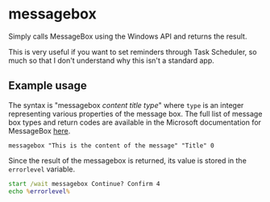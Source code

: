 # messagebox
Simply calls MessageBox using the Windows API and returns the result.

This is very useful if you want to set reminders through Task Scheduler, so much so that I don't understand why this isn't a standard app.

## Example usage
The syntax is "messagebox *content* *title* *type*" where `type` is an integer representing various properties of the message box. The full list of message box types and return codes are available in the Microsoft documentation for MessageBox [here](https://docs.microsoft.com/en-us/windows/win32/api/winuser/nf-winuser-messagebox).

```
messagebox "This is the content of the message" "Title" 0
```

Since the result of the messagebox is returned, its value is stored in the `errorlevel` variable.
```bat
start /wait messagebox Continue? Confirm 4
echo %errorlevel%
```

